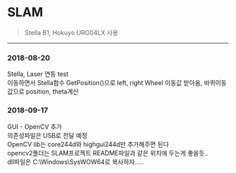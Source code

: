 # SLAM
 >Stella B1, Hokuyo URG04LX 사용
---

### 2018-08-20
Stella, Laser 연동 test  
이동하면서 Stella함수 GetPosition()으로 left, right Wheel 이동값 받아옴, 바퀴이동값으로 position, theta계산  

### 2018-09-17
GUI - OpenCV 추가  
의존성파일은 USB로 전달 예정  
OpenCV lib는 core244d와 highgui244d만 추가해주면 된다  
opencv2폴더는 SLAM프로젝트 README파일과 같은 위치에 두는게 좋을듯..  
dll파일은 C:\Windows\SysWOW64로 복사하자.....  
